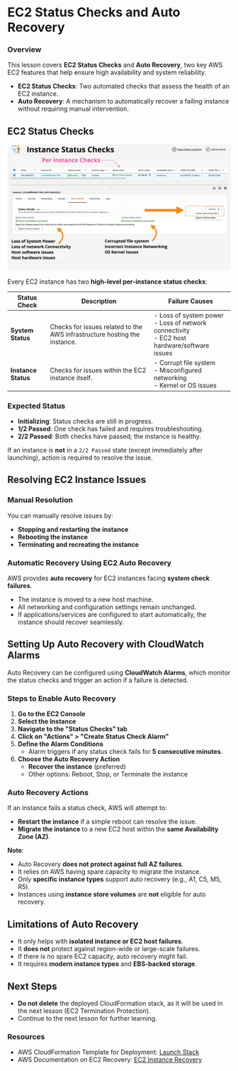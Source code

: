 # EC2 Status Checks and Auto Recovery

### Overview

This lesson covers **EC2 Status Checks** and **Auto Recovery**, two key AWS EC2 features that help ensure high availability and system reliability.

- **EC2 Status Checks**: Two automated checks that assess the health of an EC2 instance.
- **Auto Recovery**: A mechanism to automatically recover a failing instance without requiring manual intervention.

## EC2 Status Checks

![alt text](./Images/image-39.png)

Every EC2 instance has two **high-level per-instance status checks**:

| Status Check        | Description                                                               | Failure Causes                                                                                      |
| ------------------- | ------------------------------------------------------------------------- | --------------------------------------------------------------------------------------------------- |
| **System Status**   | Checks for issues related to the AWS infrastructure hosting the instance. | - Loss of system power <br> - Loss of network connectivity <br> - EC2 host hardware/software issues |
| **Instance Status** | Checks for issues within the EC2 instance itself.                         | - Corrupt file system <br> - Misconfigured networking <br> - Kernel or OS issues                    |

### Expected Status

- **Initializing**: Status checks are still in progress.
- **1/2 Passed**: One check has failed and requires troubleshooting.
- **2/2 Passed**: Both checks have passed; the instance is healthy.

If an instance is **not** in a `2/2 Passed` state (except immediately after launching), action is required to resolve the issue.

## Resolving EC2 Instance Issues

### **Manual Resolution**

You can manually resolve issues by:

- **Stopping and restarting the instance**
- **Rebooting the instance**
- **Terminating and recreating the instance**

### **Automatic Recovery Using EC2 Auto Recovery**

AWS provides **auto recovery** for EC2 instances facing **system check failures**.

- The instance is moved to a new host machine.
- All networking and configuration settings remain unchanged.
- If applications/services are configured to start automatically, the instance should recover seamlessly.

## **Setting Up Auto Recovery with CloudWatch Alarms**

Auto Recovery can be configured using **CloudWatch Alarms**, which monitor the status checks and trigger an action if a failure is detected.

### **Steps to Enable Auto Recovery**

1. **Go to the EC2 Console**
2. **Select the Instance**
3. **Navigate to the "Status Checks" tab**
4. **Click on "Actions" > "Create Status Check Alarm"**
5. **Define the Alarm Conditions**
   - Alarm triggers if any status check fails for **5 consecutive minutes**.
6. **Choose the Auto Recovery Action**
   - **Recover the instance** (preferred)
   - Other options: Reboot, Stop, or Terminate the instance

### **Auto Recovery Actions**

If an instance fails a status check, AWS will attempt to:

- **Restart the instance** if a simple reboot can resolve the issue.
- **Migrate the instance** to a new EC2 host within the **same Availability Zone (AZ)**.

**Note**:

- Auto Recovery **does not protect against full AZ failures**.
- It relies on AWS having spare capacity to migrate the instance.
- Only **specific instance types** support auto recovery (e.g., A1, C5, M5, R5).
- Instances using **instance store volumes** are **not** eligible for auto recovery.

## **Limitations of Auto Recovery**

- It only helps with **isolated instance or EC2 host failures**.
- It **does not** protect against region-wide or large-scale failures.
- If there is no spare EC2 capacity, auto recovery might fail.
- It requires **modern instance types** and **EBS-backed storage**.

## **Next Steps**

- **Do not delete** the deployed CloudFormation stack, as it will be used in the next lesson (EC2 Termination Protection).
- Continue to the next lesson for further learning.

### **Resources**

- AWS CloudFormation Template for Deployment: [Launch Stack](https://console.aws.amazon.com/cloudformation/home?region=us-east-1#/stacks/create/review?templateURL=https://learn-cantrill-labs.s3.amazonaws.com/awscoursedemos/0022-aws-associate-ec2-statuschecksandterminateprotection/A4L_VPC_PUBLICINSTANCE.yaml&stackName=STATUSCHECKSANDPROTECT)
- AWS Documentation on EC2 Recovery: [EC2 Instance Recovery](https://docs.aws.amazon.com/AWSEC2/latest/UserGuide/ec2-instance-recover.html)
